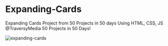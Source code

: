 # Expanding-Cards
Expanding Cards Project from 50 Projects in 50 days
Using HTML, CSS, JS
@TraversyMedia 50 Projects in 50 Days!

![expanding-cards](https://github.com/daleskinz/Expanding-Cards/assets/141495352/7526f53d-1c59-4794-9c5b-6a7efb2e0ed9)
